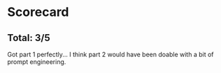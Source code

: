 # Scorecard

## Total: 3/5
Got part 1 perfectly... I think part 2 would have been doable with a bit of prompt engineering.